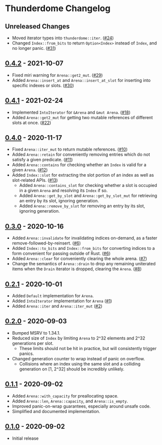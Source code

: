 # Thunderdome Changelog

## Unreleased Changes
* Moved iterator types into `thunderdome::iter`. ([#24])
* Changed `Index::from_bits` to return `Option<Index>` instead of `Index`, and no longer panic. ([#31])

[#24]: https://github.com/LPGhatguy/thunderdome/issues/24
[#31]: https://github.com/LPGhatguy/thunderdome/issues/31

## [0.4.2] - 2021-10-07
* Fixed miri warning for `Arena::get2_mut`. ([#29])
* Added `Arena::insert_at` and `Arena::insert_at_slot` for inserting into specific indexes or slots. ([#30])

[#29]: https://github.com/LPGhatguy/thunderdome/pull/29
[#30]: https://github.com/LPGhatguy/thunderdome/pull/30 
[0.4.2]: https://github.com/LPGhatguy/thunderdome/releases/tag/v0.4.2

## [0.4.1] - 2021-02-24
* Implemented `IntoIterator` for `&Arena` and `&mut Arena`. ([#18])
* Added `Arena::get2_mut` for getting two mutable references of different slots at once. ([#22])

[#18]: https://github.com/LPGhatguy/thunderdome/pull/18
[#22]: https://github.com/LPGhatguy/thunderdome/pull/22
[0.4.1]: https://github.com/LPGhatguy/thunderdome/releases/tag/v0.4.1

## [0.4.0] - 2020-11-17
* Fixed `Arena::iter_mut` to return mutable references. ([#10])
* Added `Arena::retain` for conveniently removing entries which do not satisfy a given predicate. ([#11])
* Added `Arena::contains` for checking whether an `Index` is valid for a given `Arena`. ([#12])
* Added `Index::slot` for extracting the slot portion of an index as well as slot-related APIs. ([#13])
	* Added `Arena::contains_slot` for checking whether a slot is occupied in a given `Arena` and resolving its `Index` if so.
	* Added `Arena::get_by_slot` and `Arena::get_by_slot_mut` for retrieving an entry by its slot, ignoring generation.
	* Added `Arena::remove_by_slot` for removing an entry by its slot, ignoring generation.

[#10]: https://github.com/LPGhatguy/thunderdome/pull/10
[#11]: https://github.com/LPGhatguy/thunderdome/pull/11
[#12]: https://github.com/LPGhatguy/thunderdome/pull/12
[#13]: https://github.com/LPGhatguy/thunderdome/pull/13
[0.4.0]: https://github.com/LPGhatguy/thunderdome/releases/tag/v0.4.0

## [0.3.0] - 2020-10-16
* Added `Arena::invalidate` for invalidating indices on-demand, as a faster remove-followed-by-reinsert. ([#6])
* Added `Index::to_bits` and `Index::from_bits` for converting indices to a form convenient for passing outside of Rust. ([#6])
* Added `Arena::clear` for conveniently clearing the whole arena. ([#7])
* Change the semantics of `Arena::drain` to drop any remaining uniterated items when the `Drain` iterator is dropped, clearing the `Arena`. ([#8])

[#6]: https://github.com/LPGhatguy/thunderdome/pull/6
[#7]: https://github.com/LPGhatguy/thunderdome/pull/7
[#8]: https://github.com/LPGhatguy/thunderdome/pull/8
[0.3.0]: https://github.com/LPGhatguy/thunderdome/releases/tag/v0.3.0

## [0.2.1] - 2020-10-01
* Added `Default` implementation for `Arena`.
* Added `IntoIterator` implementation for `Arena` ([#1](https://github.com/LPGhatguy/thunderdome/issues/1))
* Added `Arena::iter` and `Arena::iter_mut` ([#2](https://github.com/LPGhatguy/thunderdome/issues/2))

[0.2.1]: https://github.com/LPGhatguy/thunderdome/releases/tag/v0.2.1

## [0.2.0] - 2020-09-03
* Bumped MSRV to 1.34.1.
* Reduced size of `Index` by limiting `Arena` to 2^32 elements and 2^32 generations per slot.
	* These limits should not be hit in practice, but will consistently trigger panics.
* Changed generation counter to wrap instead of panic on overflow.
	* Collisions where an index using the same slot and a colliding generation on [1, 2^32] should be incredibly unlikely.

[0.2.0]: https://github.com/LPGhatguy/thunderdome/releases/tag/v0.2.0

## [0.1.1] - 2020-09-02
* Added `Arena::with_capacity` for preallocating space.
* Added `Arena::len`, `Arena::capacity`, and `Arena::is_empty`.
* Improved panic-on-wrap guarantees, especially around unsafe code.
* Simplified and documented implementation.

[0.1.1]: https://github.com/LPGhatguy/thunderdome/releases/tag/v0.1.1

## [0.1.0] - 2020-09-02
* Initial release

[0.1.0]: https://github.com/LPGhatguy/thunderdome/releases/tag/v0.1.0
